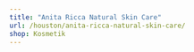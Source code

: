 ```yaml
---
title: "Anita Ricca Natural Skin Care"
url: /houston/anita-ricca-natural-skin-care/
shop: Kosmetik
---
```

